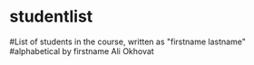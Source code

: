# studentlist
#List of students in the course, written as "firstname lastname"
#alphabetical by firstname
Ali Okhovat
